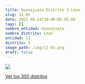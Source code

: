 ```yaml
---
title: Guanajuato Distrito 3 Leon
slug: 11-03
date: 2021-06-24T10:46:05-05:00
tags: []
nombre_entidad: Guanajuato
nombre_distrito: Leon
entidad: 11
distrito: 3
image_path: /img/11-03.png
draft: false
---
```


![](/img/11-03.png)

[Ver los 300 distritos](/docs/elecciones-2021)
